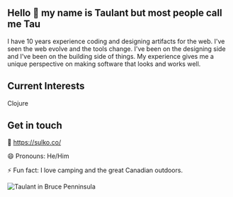 ## Hello 👋 my name is Taulant but most people call me Tau
I have 10 years experience coding and designing artifacts for the web. I've seen the web evolve and the tools change. I've been on the designing side and I've been on the building side of things. My experience gives me a unique perspective on making software that looks and works well.

## Current Interests
Clojure

## Get in touch

🔗 https://sulko.co/

😄 Pronouns: He/Him

⚡  Fun fact: I love camping and the great Canadian outdoors.

![Taulant in Bruce Penninsula](https://sulko.co/assets/images/tautau.gif)

<!--
**taulant/taulant** is a ✨ _special_ ✨ repository because its `README.md` (this file) appears on your GitHub profile.


-->
